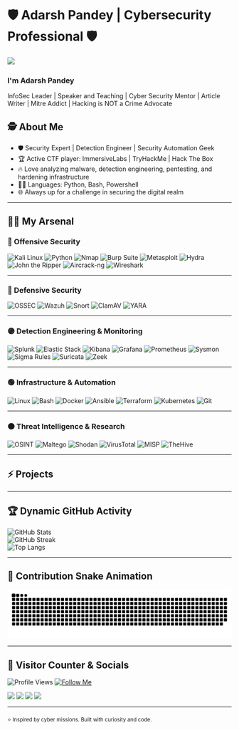 <!-- CYBERSECURITY ANIMATED README -->
# 🛡️ Adarsh Pandey | Cybersecurity Professional 🛡️
<p>
  <img src="https://media.giphy.com/media/3oEjHWpiVIOGXT5l9m/giphy.gif"
</p>

### I'm Adarsh Pandey

InfoSec Leader | Speaker and Teaching | Cyber Security Mentor | Article Writer | Mitre Addict | Hacking is NOT a Crime Advocate

## 🕵️ About Me

- 🛡️ Security Expert | Detection Engineer | Security Automation Geek  
- 🏆 Active CTF player: ImmersiveLabs | TryHackMe | Hack The Box  
- 🔥 Love analyzing malware, detection engineering, pentesting, and hardening infrastructure  
- 👨‍💻 Languages: Python, Bash, Powershell
- 🌐 Always up for a challenge in securing the digital realm

---

## 🧑‍💻 My Arsenal

### 🔴 Offensive Security
![Kali Linux](https://img.shields.io/badge/Kali%20Linux-557C94?style=for-the-badge&logo=kalilinux&logoColor=white)
![Python](https://img.shields.io/badge/Python-3670A0?style=for-the-badge&logo=python&logoColor=yellow)
![Nmap](https://img.shields.io/badge/Nmap-2D3047?style=for-the-badge)
![Burp Suite](https://img.shields.io/badge/Burp%20Suite-FF6F00?style=for-the-badge&logo=burp-suite&logoColor=white)
![Metasploit](https://img.shields.io/badge/Metasploit-2980B9?style=for-the-badge&logo=metasploit&logoColor=white)
![Hydra](https://img.shields.io/badge/Hydra-333333?style=for-the-badge)
![John the Ripper](https://img.shields.io/badge/John%20the%20Ripper-800000?style=for-the-badge)
![Aircrack-ng](https://img.shields.io/badge/Aircrack--ng-000000?style=for-the-badge)
![Wireshark](https://img.shields.io/badge/Wireshark-1679A7?style=for-the-badge&logo=wireshark&logoColor=white)

---

### 🔵 Defensive Security
![OSSEC](https://img.shields.io/badge/OSSEC-3C3C3C?style=for-the-badge)
![Wazuh](https://img.shields.io/badge/Wazuh-02569B?style=for-the-badge&logo=wazuh&logoColor=white)
![Snort](https://img.shields.io/badge/Snort-CC0000?style=for-the-badge)
![ClamAV](https://img.shields.io/badge/ClamAV-5C2D91?style=for-the-badge)
![YARA](https://img.shields.io/badge/YARA-FF5722?style=for-the-badge)

---

### 🟣 Detection Engineering & Monitoring
![Splunk](https://img.shields.io/badge/Splunk-000000?style=for-the-badge&logo=splunk&logoColor=white)
![Elastic Stack](https://img.shields.io/badge/Elastic%20Stack-005571?style=for-the-badge&logo=elastic&logoColor=white)
![Kibana](https://img.shields.io/badge/Kibana-005571?style=for-the-badge&logo=kibana&logoColor=white)
![Grafana](https://img.shields.io/badge/Grafana-F46800?style=for-the-badge&logo=grafana&logoColor=white)
![Prometheus](https://img.shields.io/badge/Prometheus-E6522C?style=for-the-badge&logo=prometheus&logoColor=white)
![Sysmon](https://img.shields.io/badge/Sysmon-4A90E2?style=for-the-badge)
![Sigma Rules](https://img.shields.io/badge/Sigma%20Rules-2D3748?style=for-the-badge)
![Suricata](https://img.shields.io/badge/Suricata-E34F26?style=for-the-badge&logo=suricata&logoColor=white)
![Zeek](https://img.shields.io/badge/Zeek-000000?style=for-the-badge)

---

### 🟢 Infrastructure & Automation
![Linux](https://img.shields.io/badge/Linux-FCC624?style=for-the-badge&logo=linux&logoColor=black)
![Bash](https://img.shields.io/badge/Bash-121011?style=for-the-badge&logo=gnu-bash&logoColor=white)
![Docker](https://img.shields.io/badge/Docker-2496ED?style=for-the-badge&logo=docker&logoColor=white)
![Ansible](https://img.shields.io/badge/Ansible-EE0000?style=for-the-badge&logo=ansible&logoColor=white)
![Terraform](https://img.shields.io/badge/Terraform-7B42BC?style=for-the-badge&logo=terraform&logoColor=white)
![Kubernetes](https://img.shields.io/badge/Kubernetes-326CE5?style=for-the-badge&logo=kubernetes&logoColor=white)
![Git](https://img.shields.io/badge/Git-F05032?style=for-the-badge&logo=git&logoColor=white)

---

### 🟠 Threat Intelligence & Research
![OSINT](https://img.shields.io/badge/OSINT-008080?style=for-the-badge)
![Maltego](https://img.shields.io/badge/Maltego-FF0000?style=for-the-badge)
![Shodan](https://img.shields.io/badge/Shodan-FF5722?style=for-the-badge)
![VirusTotal](https://img.shields.io/badge/VirusTotal-394EFF?style=for-the-badge&logo=virustotal&logoColor=white)
![MISP](https://img.shields.io/badge/MISP-2E3440?style=for-the-badge)
![TheHive](https://img.shields.io/badge/TheHive-F7B500?style=for-the-badge)

---

## ⚡ Projects

---

## 🏆 Dynamic GitHub Activity

![GitHub Stats](https://github-readme-stats.vercel.app/api?username=AdarshPandey-dev&show_icons=true&theme=radical)
<br>
![GitHub Streak](https://github-readme-streak-stats.herokuapp.com/?user=AdarshPandey-dev&theme=matrix)
<br>
![Top Langs](https://github-readme-stats.vercel.app/api/top-langs/?username=AdarshPandey-dev&layout=compact&theme=radical)

---

## 🐍 Contribution Snake Animation

![Contribution Snake](https://github.com/Platane/snk/raw/output/github-contribution-grid-snake.svg)

---

## 🚦 Visitor Counter & Socials

![Profile Views](https://visitor-badge.laobi.icu/badge?page_id=AdarshPandey-dev)
[![Follow Me](https://img.shields.io/github/followers/yourusername?label=Follow&style=social)](https://github.com/AdarshPandey-dev)

<p>
  <a href="https://linkedin.com/in/adarsh-pandey-2019/"><img src="https://img.shields.io/badge/LinkedIn-blue?logo=linkedin&logoColor=white" /></a>
  <a href="mailto:infosecninja2025@gmail.com"><img src="https://img.shields.io/badge/Email-red?logo=gmail&logoColor=white" /></a>
  <a href="https://twitter.com/infosecpandey"><img src="https://img.shields.io/badge/Twitter-white?logo=twitter&logoColor=blue" /></a>
  <a href="https://www.youtube.com/@infosecpandey"><img src="https://img.shields.io/badge/YouTube-white?logo=youtube&logoColor=red" />
</a>

</p>

---

<sub>⭐️ Inspired by cyber missions. Built with curiosity and code.</sub>
